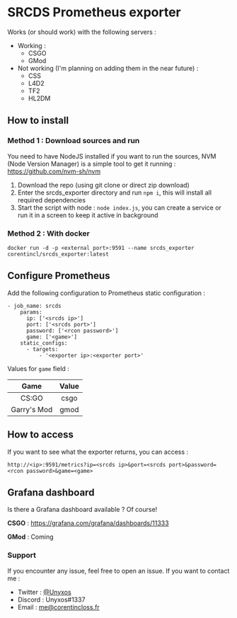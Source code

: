 # SRCDS Prometheus exporter

Works (or should work) with the following servers :

* Working :
    * CSGO
    * GMod
* Not working (I'm planning on adding them in the near future) :
    * CSS
    * L4D2
    * TF2
    * HL2DM

## How to install

### Method 1 : Download sources and run

You need to have NodeJS installed if you want to run the sources, NVM (Node Version Manager) is a simple tool to get it running : https://github.com/nvm-sh/nvm

1. Download the repo (using git clone or direct zip download)
2. Enter the srcds_exporter directory and run `npm i`, this will install all required dependencies
3. Start the script with node : `node index.js`, you can create a service or run it in a screen to keep it active in background

### Method 2 : With docker

`docker run -d -p <external port>:9591 --name srcds_exporter corentincl/srcds_exporter:latest`

## Configure Prometheus

Add the following configuration to Prometheus static configuration :
```
- job_name: srcds
    params:
      ip: ['<srcds ip>']
      port: ['<srcds port>']
      password: ['<rcon password>']
      game: ['<game>']
    static_configs:
      - targets:
          - '<exporter ip>:<exporter port>'
```

Values for `game` field :

| Game   |      Value      |
|:----------:|:-------------:|
| CS:GO |  csgo |
| Garry's Mod |    gmod   |

## How to access

If you want to see what the exporter returns, you can access :
 
 `http://<ip>:9591/metrics?ip=<srcds ip>&port=<srcds port>&password=<rcon password>&game=<game>`
 
## Grafana dashboard

Is there a Grafana dashboard available ? Of course!

**CSGO** : https://grafana.com/grafana/dashboards/11333

**GMod** : Coming


### Support

If you encounter any issue, feel free to open an issue.
If you want to contact me :

* Twitter : [@Unyxos](https://twitter.com/Unyxos)
* Discord : Unyxos#1337
* Email : [me@corentincloss.fr](mailto://me@corentincloss.fr)
